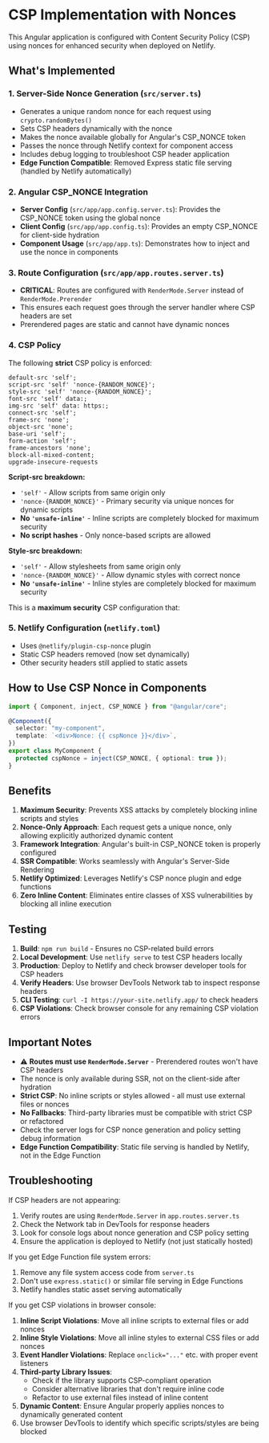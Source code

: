 # CSP Implementation with Nonces

This Angular application is configured with Content Security Policy (CSP) using nonces for enhanced security when deployed on Netlify.

## What's Implemented

### 1. Server-Side Nonce Generation (`src/server.ts`)

- Generates a unique random nonce for each request using `crypto.randomBytes()`
- Sets CSP headers dynamically with the nonce
- Makes the nonce available globally for Angular's CSP_NONCE token
- Passes the nonce through Netlify context for component access
- Includes debug logging to troubleshoot CSP header application
- **Edge Function Compatible**: Removed Express static file serving (handled by Netlify automatically)

### 2. Angular CSP_NONCE Integration

- **Server Config** (`src/app/app.config.server.ts`): Provides the CSP_NONCE token using the global nonce
- **Client Config** (`src/app/app.config.ts`): Provides an empty CSP_NONCE for client-side hydration
- **Component Usage** (`src/app/app.ts`): Demonstrates how to inject and use the nonce in components

### 3. Route Configuration (`src/app/app.routes.server.ts`)

- **CRITICAL**: Routes are configured with `RenderMode.Server` instead of `RenderMode.Prerender`
- This ensures each request goes through the server handler where CSP headers are set
- Prerendered pages are static and cannot have dynamic nonces

### 4. CSP Policy

The following **strict** CSP policy is enforced:

```
default-src 'self';
script-src 'self' 'nonce-{RANDOM_NONCE}';
style-src 'self' 'nonce-{RANDOM_NONCE}';
font-src 'self' data:;
img-src 'self' data: https:;
connect-src 'self';
frame-src 'none';
object-src 'none';
base-uri 'self';
form-action 'self';
frame-ancestors 'none';
block-all-mixed-content;
upgrade-insecure-requests
```

**Script-src breakdown:**

- `'self'` - Allow scripts from same origin only
- `'nonce-{RANDOM_NONCE}'` - Primary security via unique nonces for dynamic scripts
- **No `'unsafe-inline'`** - Inline scripts are completely blocked for maximum security
- **No script hashes** - Only nonce-based scripts are allowed

**Style-src breakdown:**

- `'self'` - Allow stylesheets from same origin only
- `'nonce-{RANDOM_NONCE}'` - Allow dynamic styles with correct nonce
- **No `'unsafe-inline'`** - Inline styles are completely blocked for maximum security

This is a **maximum security** CSP configuration that:

### 5. Netlify Configuration (`netlify.toml`)

- Uses `@netlify/plugin-csp-nonce` plugin
- Static CSP headers removed (now set dynamically)
- Other security headers still applied to static assets

## How to Use CSP Nonce in Components

```typescript
import { Component, inject, CSP_NONCE } from "@angular/core";

@Component({
  selector: "my-component",
  template: `<div>Nonce: {{ cspNonce }}</div>`,
})
export class MyComponent {
  protected cspNonce = inject(CSP_NONCE, { optional: true });
}
```

## Benefits

1. **Maximum Security**: Prevents XSS attacks by completely blocking inline scripts and styles
2. **Nonce-Only Approach**: Each request gets a unique nonce, only allowing explicitly authorized dynamic content
3. **Framework Integration**: Angular's built-in CSP_NONCE token is properly configured
4. **SSR Compatible**: Works seamlessly with Angular's Server-Side Rendering
5. **Netlify Optimized**: Leverages Netlify's CSP nonce plugin and edge functions
6. **Zero Inline Content**: Eliminates entire classes of XSS vulnerabilities by blocking all inline execution

## Testing

1. **Build**: `npm run build` - Ensures no CSP-related build errors
2. **Local Development**: Use `netlify serve` to test CSP headers locally
3. **Production**: Deploy to Netlify and check browser developer tools for CSP headers
4. **Verify Headers**: Use browser DevTools Network tab to inspect response headers
5. **CLI Testing**: `curl -I https://your-site.netlify.app/` to check headers
6. **CSP Violations**: Check browser console for any remaining CSP violation errors

## Important Notes

- ⚠️ **Routes must use `RenderMode.Server`** - Prerendered routes won't have CSP headers
- The nonce is only available during SSR, not on the client-side after hydration
- **Strict CSP**: No inline scripts or styles allowed - all must use external files or nonces
- **No Fallbacks**: Third-party libraries must be compatible with strict CSP or refactored
- Check the server logs for CSP nonce generation and policy setting debug information
- **Edge Function Compatibility**: Static file serving is handled by Netlify, not in the Edge Function

## Troubleshooting

If CSP headers are not appearing:

1. Verify routes are using `RenderMode.Server` in `app.routes.server.ts`
2. Check the Network tab in DevTools for response headers
3. Look for console logs about nonce generation and CSP policy setting
4. Ensure the application is deployed to Netlify (not just statically hosted)

If you get Edge Function file system errors:

1. Remove any file system access code from `server.ts`
2. Don't use `express.static()` or similar file serving in Edge Functions
3. Netlify handles static asset serving automatically

If you get CSP violations in browser console:

1. **Inline Script Violations**: Move all inline scripts to external files or add nonces
2. **Inline Style Violations**: Move all inline styles to external CSS files or add nonces
3. **Event Handler Violations**: Replace `onclick="..."` etc. with proper event listeners
4. **Third-party Library Issues**:
   - Check if the library supports CSP-compliant operation
   - Consider alternative libraries that don't require inline code
   - Refactor to use external files instead of inline content
5. **Dynamic Content**: Ensure Angular properly applies nonces to dynamically generated content
6. Use browser DevTools to identify which specific scripts/styles are being blocked
